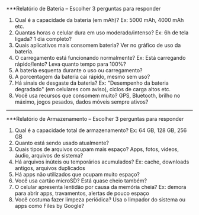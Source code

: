 ***Relatório de Bateria – Escolher 3 perguntas para responder

1. Qual é a capacidade da bateria (em mAh)? Ex: 5000 mAh, 4000 mAh etc.
2. Quantas horas o celular dura em uso moderado/intenso? Ex: 6h de tela ligada? 1 dia completo?
3. Quais aplicativos mais consomem bateria? Ver no gráfico de uso da bateria.
4. O carregamento está funcionando normalmente? Ex: Está carregando rápido/lento? Leva quanto tempo para 100%?
5. A bateria esquenta durante o uso ou carregamento?
6. A porcentagem da bateria cai rápido, mesmo sem uso?
7. Há sinais de desgaste da bateria? Ex: "Desempenho da bateria degradado" (em celulares com aviso), ciclos de carga altos etc.
8. Você usa recursos que consomem muito? GPS, Bluetooth, brilho no máximo, jogos pesados, dados móveis sempre ativos?

---

***Relatório de Armazenamento – Escolher 3 perguntas para responder

1. Qual é a capacidade total de armazenamento? Ex: 64 GB, 128 GB, 256 GB
2. Quanto está sendo usado atualmente?
3. Quais tipos de arquivos ocupam mais espaço? Apps, fotos, vídeos, áudio, arquivos de sistema?
4. Há arquivos inúteis ou temporários acumulados? Ex: cache, downloads antigos, arquivos duplicados
5. Há apps não utilizados que ocupam muito espaço?
6. Você usa cartão microSD? Está quase cheio também?
7. O celular apresenta lentidão por causa da memória cheia? Ex: demora para abrir apps, travamentos, alertas de pouco espaço
8. Você costuma fazer limpeza periódica? Usa o limpador do sistema ou apps como Files by Google?
